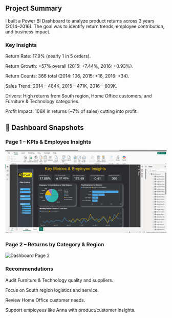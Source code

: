 ## Project Summary

I built a Power BI Dashboard to analyze product returns across 3 years (2014–2016).
The goal was to identify return trends, employee contribution, and business impact.

### Key Insights

Return Rate: 17.9% (nearly 1 in 5 orders).

Return Growth: +57% overall (2015: +7.44%, 2016: +0.93%).

Return Counts: 366 total (2014: 106, 2015: +16, 2016: +34).

Sales Trend: 2014 – 484K, 2015 – 471K, 2016 – 609K.

Drivers: High returns from South region, Home Office customers, and Furniture & Technology categories.

Profit Impact: 106K in returns (~7% of sales) cutting into profit.

## 📸 Dashboard Snapshots  

### Page 1 – KPIs & Employee Insights  
![Dashboard Page 1](https://github.com/Ansu0612/KS_Analytical/blob/main/Screenshot%202025-09-16%20203154.png)  

### Page 2 – Returns by Category & Region  
![Dashboard Page 2](dashboard_page2.png)  


### Recommendations

Audit Furniture & Technology quality and suppliers.

Focus on South region logistics and service.

Review Home Office customer needs.

Support employees like Anna with product/customer insights.
